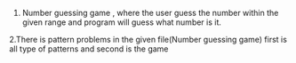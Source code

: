 1. Number guessing game , where the user      guess the number within the given range and program will guess what number is it.

2.There is pattern problems in the given file(Number guessing game)
first is all type of patterns 
and second is the game 

